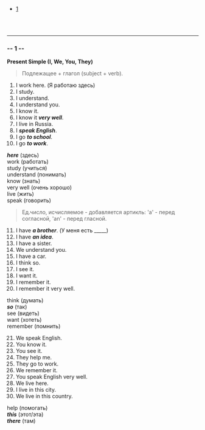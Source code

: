 - [1](#---1---)

<br>
<br>


---
### -- 1 --

**Present Simple (I, We, You, They)**

> Подлежащее + глагол (subject + verb).

1. I work here.  (Я работаю здесь)
2. I study.
3. I understand.
4. I understand you.
5. I know it.
6. I know it ***very well***.
7. I live in Russia.
8. I ***speak English***.
9. I go ***to school***.
10. I go ***to work***.

***here*** (здесь)  
work (работать)  
study (учиться)  
understand (понимать)  
know (знать)  
very well (очень хорошо)  
live (жить)  
speak (говорить)  

> Ед.число, исчисляемое - добавляется артикль: 'a' - перед согласной, 'an' - перед гласной.

11. I have ***a brother***. (У меня есть _____)
12. I have ***an idea***.
13. I have a sister.
14. We understand you.
15. I have a car.
16. I think so.
17. I see it.
18. I want it.
19. I remember it.
20. I remember it very well.

think (думать)  
***so*** (так)  
see (видеть)  
want (хотеть)  
remember (помнить)  

21. We speak English.
22. You know it.
23. You see it.
24. They help me.
25. They go to work.
26. We remember it.
27. You speak English very well.
28. We live here.
29. I live in this city.
30. We live in this country.

help (помогать)  
***this*** (этот/эта)  
***there*** (там)  

<br>
<br>


